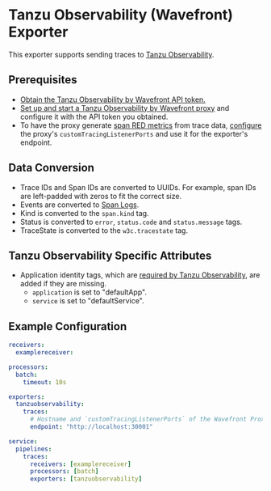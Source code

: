 # Tanzu Observability (Wavefront) Exporter

This exporter supports sending traces to [Tanzu Observability](https://tanzu.vmware.com/observability).

## Prerequisites

- [Obtain the Tanzu Observability by Wavefront API token.](https://docs.wavefront.com/wavefront_api.html#generating-an-api-token)
- [Set up and start a Tanzu Observability by Wavefront proxy](https://docs.wavefront.com/proxies_installing.html) and configure it with the API token you obtained.
- To have the proxy generate [span RED metrics](https://docs.wavefront.com/trace_data_details.html#red-metrics) from trace data, [configure](https://docs.wavefront.com/proxies_configuring.html) the proxy's `customTracingListenerPorts` and use it for the exporter's endpoint.

## Data Conversion

- Trace IDs and Span IDs are converted to UUIDs. For example, span IDs are left-padded with zeros to fit the correct size.
- Events are converted to [Span Logs](https://docs.wavefront.com/trace_data_details.html#span-logs).
- Kind is converted to the `span.kind` tag.
- Status is converted to `error`, `status.code` and `status.message` tags.
- TraceState is converted to the `w3c.tracestate` tag.

## Tanzu Observability Specific Attributes

- Application identity tags, which are [required by Tanzu Observability](https://docs.wavefront.com/trace_data_details.html#how-wavefront-uses-application-tags), are added if they are missing.
    - `application` is set to "defaultApp".
    - `service` is set to "defaultService".

## Example Configuration

```yaml
receivers:
  examplereceiver:

processors:
  batch:
    timeout: 10s

exporters:
  tanzuobservability:
    traces:
      # Hostname and `customTracingListenerPorts` of the Wavefront Proxy
      endpoint: "http://localhost:30001"

service:
  pipelines:
    traces:
      receivers: [examplereceiver]
      processors: [batch]
      exporters: [tanzuobservability]
```
